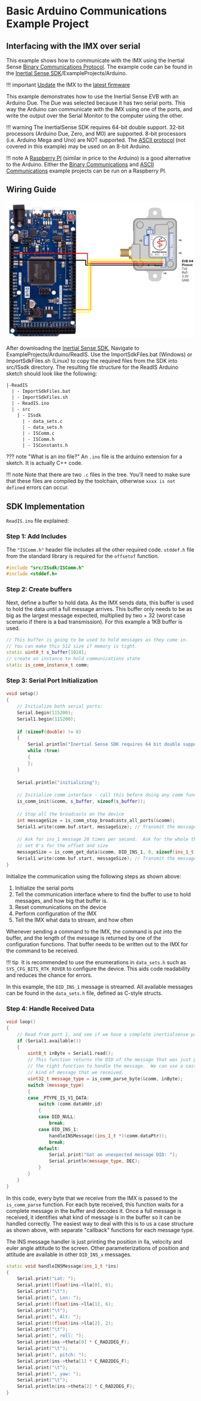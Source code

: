 ﻿# Basic Arduino Communications Example Project

## Interfacing with the IMX over serial

This example shows how to communicate with the IMX using the Inertial Sense [Binary Communications Protocol](../com-protocol/binary.md). The example code can be found in the [Inertial Sense SDK](<https://github.com/inertialsense/InertialSenseSDK>)/ExampleProjects/Arduino.

!!! important
    [Update](../../software/evaltool/#update-firmware) the IMX to the <a href="https://github.com/inertialsense/InertialSenseSDK/releases">latest firmware</a>

This example demonstrates how to use the Inertial Sense EVB with an Arduino Due. The Due was selected because it has two serial ports.  This way the Arduino can communicate with the IMX using one of the ports, and write the output over the Serial Monitor to the computer using the other.

!!! warning
    The InertialSense SDK requires 64-bit double support.  32-bit processors (Arduino Due, Zero, and M0) are supported.  8-bit processors (i.e. Arduino Mega and Uno) are NOT supported.  The [ASCII protocol](../com-protocol/ascii.md) (not covered in this example) may be used on an 8-bit Arduino.

!!! note
    A [Raspberry PI](https://www.raspberrypi.org/products/) (similar in price to the Arduino) is a good alternative to the Arduino.  Either the [Binary Communications](../com-protocol/binary.md) and [ASCII Communications](../com-protocol/ascii.md) example projects can be run on a Raspberry PI. 

## Wiring Guide

![Arduino_wiring](images/arduino_uINS.png)

After downloading the [Inertial Sense SDK](<https://github.com/inertialsense/InertialSenseSDK>), Navigate to ExampleProjects/Arduino/ReadIS. Use the ImportSdkFiles.bat (Windows) or ImportSdkFiles.sh (Linux) to copy the required files from the SDK into src/ISsdk directory. The resulting file structure for the ReadIS Arduino sketch should look like the following:

```
|-ReadIS
  | - ImportSdkFiles.bat
  | - ImportSdkFiles.sh
  | - ReadIS.ino
  | - src
    | - ISsdk
      | - data_sets.c
      | - data_sets.h
      | - ISComm.c
      | - ISComm.h
      | - ISConstants.h
```

??? note "What is an ino file?"
    An `.ino` file is the arduino extension for a sketch.  It is actually C++ code.

!!! note
    Note that there are two `.c` files in the tree.  You'll need to make sure that these files are compiled by the toolchain, otherwise `xxxx is not defined` errors can occur.

## SDK Implementation

`ReadIS.ino` file explained:

### Step 1: Add Includes

The `"ISComm.h"` header file includes all the other required code. `stddef.h` file from the standard library is required for the `offsetof` function.

``` C++
#include "src/ISsdk/ISComm.h"
#include <stddef.h>
```

### Step 2: Create buffers

Next, define a buffer to hold data.  As the IMX sends data, this buffer is used to hold the data until a full message arrives.  This buffer only needs to be as big as the largest message expected, multiplied by two + 32 (worst case scenario if there is a bad transmission).  For this example a 1KB buffer is used.

``` C++
// This buffer is going to be used to hold messages as they come in.
// You can make this 512 size if memory is tight.
static uint8_t s_buffer[1024];
// create an instance to hold communications state
static is_comm_instance_t comm;
```

### Step 3: Serial Port Initialization

``` C++
void setup()
{
    // Initialize both serial ports:
    Serial.begin(115200);
    Serial1.begin(115200);

    if (sizeof(double) != 8)
    {
        Serial.println("Inertial Sense SDK requires 64 bit double support");
        while (true)
        {
        };
    }

    Serial.println("initializing");

    // Initialize comm interface - call this before doing any comm functions
    is_comm_init(&comm, s_buffer, sizeof(s_buffer));

    // Stop all the broadcasts on the device
    int messageSize = is_comm_stop_broadcasts_all_ports(&comm);
    Serial1.write(comm.buf.start, messageSize); // Transmit the message to the inertialsense device

    // Ask for ins_1 message 20 times per second.  Ask for the whole thing, so
    // set 0's for the offset and size
    messageSize = is_comm_get_data(&comm, DID_INS_1, 0, sizeof(ins_1_t), 1000);
    Serial1.write(comm.buf.start, messageSize); // Transmit the message to the inertialsense device
}
```

Initialize the communication using the following steps as shown above:

 1. Initialize the serial ports
 2. Tell the communication interface where to find the buffer to use to hold messages, and how big that buffer is.
 3. Reset communications on the device
 4. Perform configuration of the IMX
 5. Tell the IMX what data to stream, and how often

Whenever sending a command to the IMX, the command is put into the buffer, and the length of the message is returned by one of the configuration functions.  That buffer needs to be written out to the IMX for the command to be received.

!!! tip
​    It is recommended to use the enumerations in `data_sets.h` such as `SYS_CFG_BITS_RTK_ROVER` to configure the device.  This aids code readability and reduces the chance for errors.

In this example, the `DID_INS_1` message is streamed. All available messages can be found in the `data_sets.h` file, defined as C-style structs.

### Step 4: Handle Received Data

``` C++
void loop()
{
    // Read from port 1, and see if we have a complete inertialsense packet
    if (Serial1.available())
    {
        uint8_t inByte = Serial1.read();
        // This function returns the DID of the message that was just parsed, we can then point the buffer to
        // the right function to handle the message.  We can use a cast to interpret the s_buffer as the
        // kind of message that we received.
        uint32_t message_type = is_comm_parse_byte(&comm, inByte);
        switch (message_type)
        {
        case _PTYPE_IS_V1_DATA:
            switch (comm.dataHdr.id)
            {
            case DID_NULL:
                break;
            case DID_INS_1:
                handleINSMessage((ins_1_t *)(comm.dataPtr));
                break;
            default:
                Serial.print("Got an unexpected message DID: ");
                Serial.println(message_type, DEC);
            }
        }
    }
}
```
In this code, every byte that we receive from the IMX is passed to the `is_comm_parse` function.  For each byte received, this function waits for a complete message in the buffer and decodes it. Once a full message is received, it identifies what kind of message is in the buffer so it can be handled correctly.  The easiest way to deal with this is to us a case structure as shown above, with separate "callback" functions for each message type.  

The INS message handler is just printing the position in lla, velocity and euler angle attitude to the screen. Other parameterizations of position and attitude are available in other `DID_INS_x` messages.

``` C++
static void handleINSMessage(ins_1_t *ins)
{
    Serial.print("Lat: ");
    Serial.print((float)ins->lla[0], 6);
    Serial.print("\t");
    Serial.print(", Lon: ");
    Serial.print((float)ins->lla[1], 6);
    Serial.print("\t");
    Serial.print(", Alt: ");
    Serial.print((float)ins->lla[2], 2);
    Serial.print("\t");
    Serial.print(", roll: ");
    Serial.print(ins->theta[0] * C_RAD2DEG_F);
    Serial.print("\t");
    Serial.print(", pitch: ");
    Serial.print(ins->theta[1] * C_RAD2DEG_F);
    Serial.print("\t");
    Serial.print(", yaw: ");
    Serial.print("\t");
    Serial.println(ins->theta[2] * C_RAD2DEG_F);
}
```

